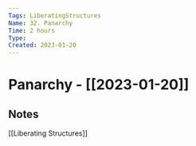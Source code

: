 ```yaml
---
Tags: LiberatingStructures
Name: 32. Panarchy
Time: 2 hours
Type: 
Created: 2023-01-20
---
```

# Panarchy - [[2023-01-20]]
## Notes

[[Liberating Structures]]